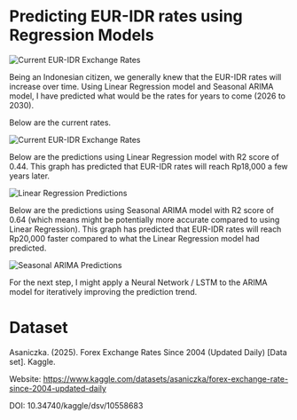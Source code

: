 # Predicting EUR-IDR rates using Regression Models

![Current EUR-IDR Exchange Rates](https://github.com/rizkyfernanda/P1--Simple-Forex-Regression/blob/main/graphs/COLOURBOX63861798.jpg)

Being an Indonesian citizen, we generally knew that the EUR-IDR rates will increase over time. Using Linear Regression model and Seasonal ARIMA model, I have predicted what would be the rates for years to come (2026 to 2030).

Below are the current rates.

![Current EUR-IDR Exchange Rates](https://github.com/rizkyfernanda/P1--Simple-Forex-Regression/blob/main/graphs/1-currentrates.png)

Below are the predictions using Linear Regression model with R2 score of 0.44. This graph has predicted that EUR-IDR rates will reach Rp18,000 a few years later.

![Linear Regression Predictions](https://github.com/rizkyfernanda/P1--Simple-Forex-Regression/blob/main/graphs/2-linear.png)

Below are the predictions using Seasonal ARIMA model with R2 score of 0.64 (which means might be potentially more accurate compared to using Linear Regression). This graph has predicted that EUR-IDR rates will reach Rp20,000 faster compared to what the Linear Regression model had predicted.

![Seasonal ARIMA Predictions](https://github.com/rizkyfernanda/P1--Simple-Forex-Regression/blob/main/graphs/3-arima.png)

For the next step, I might apply a Neural Network / LSTM to the ARIMA model for iteratively improving the prediction trend.

# Dataset

Asaniczka. (2025). Forex Exchange Rates Since 2004 (Updated Daily) [Data set]. Kaggle.

Website: https://www.kaggle.com/datasets/asaniczka/forex-exchange-rate-since-2004-updated-daily

DOI: 10.34740/kaggle/dsv/10558683
